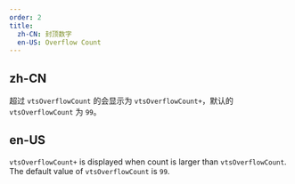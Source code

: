 ```yaml
---
order: 2
title:
  zh-CN: 封顶数字
  en-US: Overflow Count
---
```


## zh-CN

超过 `vtsOverflowCount` 的会显示为 `vtsOverflowCount+`，默认的 `vtsOverflowCount` 为 `99`。

## en-US

`vtsOverflowCount+` is displayed when count is larger than `vtsOverflowCount`. The default value of `vtsOverflowCount` is `99`.
